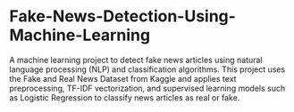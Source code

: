 # Fake-News-Detection-Using-Machine-Learning
A machine learning project to detect fake news articles using natural language processing (NLP) and classification algorithms.  This project uses the Fake and Real News Dataset from Kaggle and applies text preprocessing, TF-IDF vectorization, and supervised learning models such as Logistic Regression to classify news articles as real or fake.
